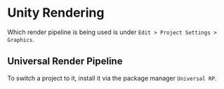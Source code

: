 # Unity Rendering

Which render pipeline is being used is under `Edit > Project Settings > Graphics`.

## Universal Render Pipeline

To switch a project to it, install it via the package manager `Universal RP`.
